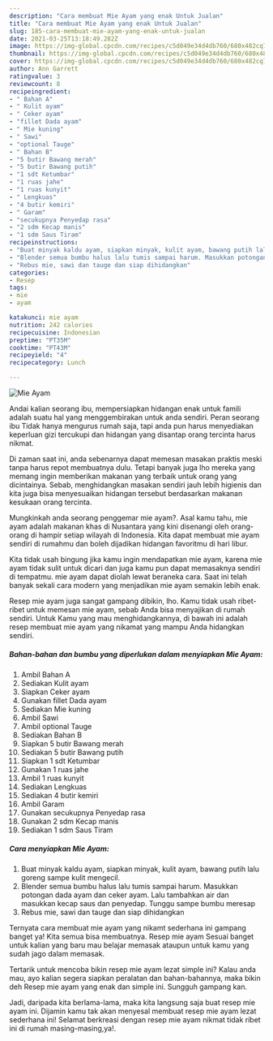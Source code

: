 ```yaml
---
description: "Cara membuat Mie Ayam yang enak Untuk Jualan"
title: "Cara membuat Mie Ayam yang enak Untuk Jualan"
slug: 185-cara-membuat-mie-ayam-yang-enak-untuk-jualan
date: 2021-03-25T13:18:49.282Z
image: https://img-global.cpcdn.com/recipes/c5d049e34d4db760/680x482cq70/mie-ayam-foto-resep-utama.jpg
thumbnail: https://img-global.cpcdn.com/recipes/c5d049e34d4db760/680x482cq70/mie-ayam-foto-resep-utama.jpg
cover: https://img-global.cpcdn.com/recipes/c5d049e34d4db760/680x482cq70/mie-ayam-foto-resep-utama.jpg
author: Ann Garrett
ratingvalue: 3
reviewcount: 8
recipeingredient:
- " Bahan A"
- " Kulit ayam"
- " Ceker ayam"
- "fillet Dada ayam"
- " Mie kuning"
- " Sawi"
- "optional Tauge"
- " Bahan B"
- "5 butir Bawang merah"
- "5 butir Bawang putih"
- "1 sdt Ketumbar"
- "1 ruas jahe"
- "1 ruas kunyit"
- " Lengkuas"
- "4 butir kemiri"
- " Garam"
- "secukupnya Penyedap rasa"
- "2 sdm Kecap manis"
- "1 sdm Saus Tiram"
recipeinstructions:
- "Buat minyak kaldu ayam, siapkan minyak, kulit ayam, bawang putih lalu goreng sampe kulit mengecil."
- "Blender semua bumbu halus lalu tumis sampai harum. Masukkan potongan dada ayam dan ceker ayam. Lalu tambahkan air dan masukkan kecap saus dan penyedap. Tunggu sampe bumbu meresap"
- "Rebus mie, sawi dan tauge dan siap dihidangkan"
categories:
- Resep
tags:
- mie
- ayam

katakunci: mie ayam 
nutrition: 242 calories
recipecuisine: Indonesian
preptime: "PT35M"
cooktime: "PT43M"
recipeyield: "4"
recipecategory: Lunch

---
```



![Mie Ayam](https://img-global.cpcdn.com/recipes/c5d049e34d4db760/680x482cq70/mie-ayam-foto-resep-utama.jpg)

Andai kalian seorang ibu, mempersiapkan hidangan enak untuk famili adalah suatu hal yang menggembirakan untuk anda sendiri. Peran seorang ibu Tidak hanya mengurus rumah saja, tapi anda pun harus menyediakan keperluan gizi tercukupi dan hidangan yang disantap orang tercinta harus nikmat.

Di zaman  saat ini, anda sebenarnya dapat memesan masakan praktis meski tanpa harus repot membuatnya dulu. Tetapi banyak juga lho mereka yang memang ingin memberikan makanan yang terbaik untuk orang yang dicintainya. Sebab, menghidangkan masakan sendiri jauh lebih higienis dan kita juga bisa menyesuaikan hidangan tersebut berdasarkan makanan kesukaan orang tercinta. 



Mungkinkah anda seorang penggemar mie ayam?. Asal kamu tahu, mie ayam adalah makanan khas di Nusantara yang kini disenangi oleh orang-orang di hampir setiap wilayah di Indonesia. Kita dapat membuat mie ayam sendiri di rumahmu dan boleh dijadikan hidangan favoritmu di hari libur.

Kita tidak usah bingung jika kamu ingin mendapatkan mie ayam, karena mie ayam tidak sulit untuk dicari dan juga kamu pun dapat memasaknya sendiri di tempatmu. mie ayam dapat diolah lewat beraneka cara. Saat ini telah banyak sekali cara modern yang menjadikan mie ayam semakin lebih enak.

Resep mie ayam juga sangat gampang dibikin, lho. Kamu tidak usah ribet-ribet untuk memesan mie ayam, sebab Anda bisa menyajikan di rumah sendiri. Untuk Kamu yang mau menghidangkannya, di bawah ini adalah resep membuat mie ayam yang nikamat yang mampu Anda hidangkan sendiri.

<!--inarticleads1-->

##### Bahan-bahan dan bumbu yang diperlukan dalam menyiapkan Mie Ayam:

1. Ambil  Bahan A
1. Sediakan  Kulit ayam
1. Siapkan  Ceker ayam
1. Gunakan fillet Dada ayam
1. Sediakan  Mie kuning
1. Ambil  Sawi
1. Ambil optional Tauge
1. Sediakan  Bahan B
1. Siapkan 5 butir Bawang merah
1. Sediakan 5 butir Bawang putih
1. Siapkan 1 sdt Ketumbar
1. Gunakan 1 ruas jahe
1. Ambil 1 ruas kunyit
1. Sediakan  Lengkuas
1. Sediakan 4 butir kemiri
1. Ambil  Garam
1. Gunakan secukupnya Penyedap rasa
1. Gunakan 2 sdm Kecap manis
1. Sediakan 1 sdm Saus Tiram




<!--inarticleads2-->

##### Cara menyiapkan Mie Ayam:

1. Buat minyak kaldu ayam, siapkan minyak, kulit ayam, bawang putih lalu goreng sampe kulit mengecil.
1. Blender semua bumbu halus lalu tumis sampai harum. Masukkan potongan dada ayam dan ceker ayam. Lalu tambahkan air dan masukkan kecap saus dan penyedap. Tunggu sampe bumbu meresap
1. Rebus mie, sawi dan tauge dan siap dihidangkan




Ternyata cara membuat mie ayam yang nikamt sederhana ini gampang banget ya! Kita semua bisa membuatnya. Resep mie ayam Sesuai banget untuk kalian yang baru mau belajar memasak ataupun untuk kamu yang sudah jago dalam memasak.

Tertarik untuk mencoba bikin resep mie ayam lezat simple ini? Kalau anda mau, ayo kalian segera siapkan peralatan dan bahan-bahannya, maka bikin deh Resep mie ayam yang enak dan simple ini. Sungguh gampang kan. 

Jadi, daripada kita berlama-lama, maka kita langsung saja buat resep mie ayam ini. Dijamin kamu tak akan menyesal membuat resep mie ayam lezat sederhana ini! Selamat berkreasi dengan resep mie ayam nikmat tidak ribet ini di rumah masing-masing,ya!.

